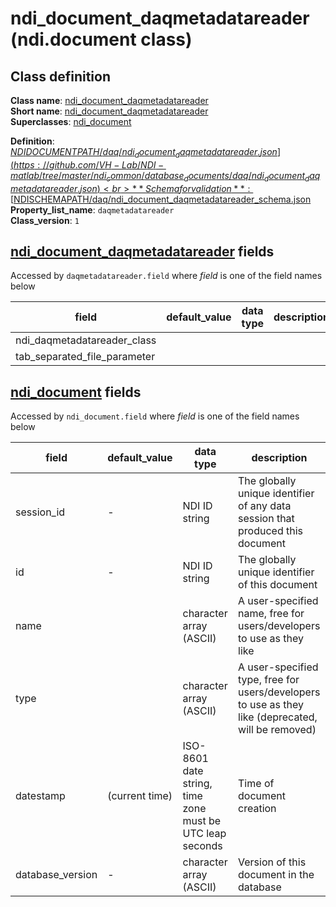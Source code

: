 # ndi_document_daqmetadatareader (ndi.document class)

## Class definition

**Class name**: [ndi_document_daqmetadatareader](ndi_document_daqmetadatareader.md)<br>
**Short name**: [ndi_document_daqmetadatareader](ndi_document_daqmetadatareader.md)<br>
**Superclasses**: [ndi_document](../ndi_document.md)

**Definition**: [$NDIDOCUMENTPATH/daq/ndi_document_daqmetadatareader.json](https://github.com/VH-Lab/NDI-matlab/tree/master/ndi_common/database_documents/daq/ndi_document_daqmetadatareader.json)<br>
**Schema for validation**: [$NDISCHEMAPATH/daq/ndi_document_daqmetadatareader_schema.json](https://github.com/VH-Lab/NDI-matlab/tree/master/ndi_common/schema_documents/daq/ndi_document_daqmetadatareader_schema.json)<br>
**Property_list_name**: `daqmetadatareader`<br>
**Class_version**: `1`<br>


## [ndi_document_daqmetadatareader](ndi_document_daqmetadatareader.md) fields

Accessed by `daqmetadatareader.field` where *field* is one of the field names below

| field | default_value | data type | description |
| --- | --- | --- | --- |
| ndi_daqmetadatareader_class |  |  |  |
| tab_separated_file_parameter |  |  |  |


## [ndi_document](../ndi_document.md) fields

Accessed by `ndi_document.field` where *field* is one of the field names below

| field | default_value | data type | description |
| --- | --- | --- | --- |
| session_id | - | NDI ID string | The globally unique identifier of any data session that produced this document |
| id | - | NDI ID string | The globally unique identifier of this document |
| name |  | character array (ASCII) | A user-specified name, free for users/developers to use as they like |
| type |  | character array (ASCII) | A user-specified type, free for users/developers to use as they like (deprecated, will be removed) |
| datestamp | (current time) | ISO-8601 date string, time zone must be UTC leap seconds | Time of document creation |
| database_version | - | character array (ASCII) | Version of this document in the database |


